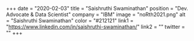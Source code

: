 +++ 
date = "2020-02-03" 
title = "Saishruthi Swaminathan" 
position = "Dev. Advocate & Data Scientist" 
company = "IBM" 
image = "noRth2021.png" 
alt = "Saishruthi Swaminathan" 
color = "#212121" 
link1 = "https://www.linkedin.com/in/saishruthi-swaminathan/" 
link2 = ""
twitter = ""
+++